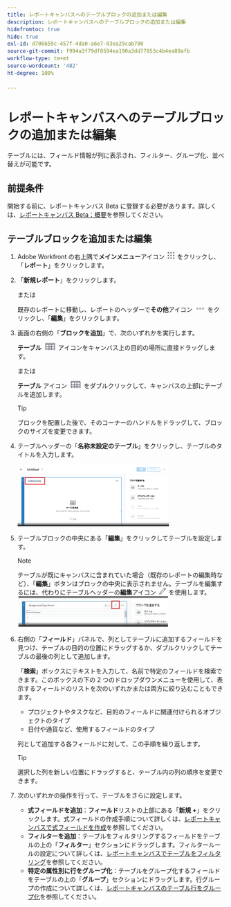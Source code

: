 ```yaml
---
title: レポートキャンバスへのテーブルブロックの追加または編集
description: レポートキャンバスへのテーブルブロックの追加または編集
hidefromtoc: true
hide: true
exl-id: d706659c-457f-4da0-a6e7-03ea29cab700
source-git-commit: f994a3f79df0594ea190a3dd77853c4b4ea89afb
workflow-type: tm+mt
source-wordcount: '482'
ht-degree: 100%

---
```


# レポートキャンバスへのテーブルブロックの追加または編集

テーブルには、フィールド情報が列に表示され、フィルター、グループ化、並べ替えが可能です。

## 前提条件

開始する前に、レポートキャンバス Beta に登録する必要があります。詳しくは、[レポートキャンバス Beta：概要](/help/quicksilver/product-announcements/betas/canvas-dashboards-beta/reporting-canvas-beta-overview.md)を参照してください。

## テーブルブロックを追加または編集

1. Adobe Workfront の右上隅で&#x200B;**メインメニュー**&#x200B;アイコン ![](assets/main-menu-icon.png) をクリックし、「**レポート**」をクリックします。
1. 「**新規レポート**」をクリックします。

   または

   既存のレポートに移動し、レポートのヘッダーで&#x200B;**その他**&#x200B;アイコン ![](assets/more-icon-27x15.png) をクリックし、「**編集**」をクリックします。

1. 画面の右側の「**ブロックを追加**」で、次のいずれかを実行します。

   **テーブル** ![](assets/table-icon.png) アイコンをキャンバス上の目的の場所に直接ドラッグします。

   または

   **テーブル** アイコン ![](assets/table-icon.png) をダブルクリックして、キャンバスの上部にテーブルを追加します。

   >[!TIP]
   >
   >ブロックを配置した後で、そのコーナーのハンドルをドラッグして、ブロックのサイズを変更できます。

1. テーブルヘッダーの「**名称未設定のテーブル**」をクリックし、テーブルのタイトルを入力します。

   ![](assets/table-name-350x142.png)

1. テーブルブロックの中央にある「**編集**」をクリックしてテーブルを設定します。

   >[!NOTE]
   >
   >テーブルが既にキャンバスに含まれていた場合（既存のレポートの編集時など）、「**編集**」ボタンはブロックの中央に表示されません。テーブルを編集するには、代わりにテーブルヘッダーの&#x200B;**編集**&#x200B;アイコン ![](assets/edit-icon.png) を使用します。
   >![](assets/edit-icon-table-header-350x71.png)

1. 右側の「**フィールド**」パネルで、列としてテーブルに追加するフィールドを見つけ、テーブルの目的の位置にドラッグするか、ダブルクリックしてテーブルの最後の列として追加します。

   「**検索**」ボックスにテキストを入力して、名前で特定のフィールドを検索できます。このボックスの下の 2 つのドロップダウンメニューを使用して、表示するフィールドのリストを次のいずれかまたは両方に絞り込むこともできます。

   * プロジェクトやタスクなど、目的のフィールドに関連付けられるオブジェクトのタイプ
   * 日付や通貨など、使用するフィールドのタイプ

   列として追加する各フィールドに対して、この手順を繰り返します。

   >[!TIP]
   >
   >選択した列を新しい位置にドラッグすると、テーブル内の列の順序を変更できます。

1. 次のいずれかの操作を行って、テーブルをさらに設定します。

   * **式フィールドを追加**：**フィールド**&#x200B;リストの上部にある「**新規 +**」をクリックします。式フィールドの作成手順について詳しくは、[レポートキャンバスで式フィールドを作成](../../../reports-and-dashboards/reporting-canvas/table-blocks/create-formula-field.md)を参照してください。
   * **フィルターを追加**：テーブルをフィルタリングするフィールドをテーブルの上の「**フィルター**」セクションにドラッグします。フィルタールールの設定について詳しくは、[レポートキャンバスでテーブルをフィルタリング](../../../reports-and-dashboards/reporting-canvas/table-blocks/configure-filter-rules-for-table.md)を参照してください。
   * **特定の属性別に行をグループ化**：テーブルをグループ化するフィールドをテーブルの上の「**グループ**」セクションにドラッグします。行グループの作成について詳しくは、[レポートキャンバスのテーブル行をグループ化](../../../reports-and-dashboards/reporting-canvas/table-blocks/group-rows-in-table.md)を参照してください。
